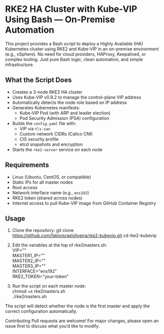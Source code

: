 # RKE2 HA Cluster with Kube-VIP Using Bash — On-Premise Automation

This project provides a Bash script to deploy a Highly Available (HA) Kubernetes cluster using RKE2 and Kube-VIP in an on-premise environment (e.g., vSphere).
No need for cloud providers, HAProxy, Keepalived, or complex tooling. Just pure Bash logic, clean automation, and simple infrastructure.

## What the Script Does

- Creates a 3-node RKE2 HA cluster
- Uses Kube-VIP v0.9.2 to manage the control-plane VIP address
- Automatically detects the node role based on IP address
- Generates Kubernetes manifests:
  - Kube-VIP Pod (with ARP and leader election)
  - Pod Security Admission (PSA) configuration
- Builds the `config.yaml` file with:
  - VIP via `tls-san`
  - Custom network CIDRs (Calico CNI)
  - CIS security profile
  - etcd snapshots and encryption
- Starts the `rke2-server` service on each node

## Requirements

- Linux (Ubuntu, CentOS, or compatible)
- Static IPs for all master nodes
- Root access
- Network interface name (e.g., `ens192`)
- RKE2 token (shared across nodes)
- Internet access to pull Kube-VIP image from GitHub Container Registry

## Usage

1. Clone the repository:
   git clone https://github.com/fabioisraeloliveira/rke2-kubevip.git
   cd rke2-kubevip

2. Edit the variables at the top of rke2masters.sh: <br>
VIP="<your-vip>" <br>
MASTER1_IP="<master1-ip>" <br>
MASTER2_IP="<master2-ip>" <br>
MASTER3_IP="<master3-ip>" <br>
INTERFACE="ens192" <br>
RKE2_TOKEN="your-token"

3. Run the script on each master node: <br>
chmod +x rke2masters.sh <br>
./rke2masters.sh

The script will detect whether the node is the first master and apply the correct configuration automatically.

Contributing
Pull requests are welcome! For major changes, please open an issue first to discuss what you’d like to modify.
